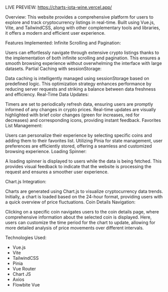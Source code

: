LIVE PREVIEW: https://charts-iota-wine.vercel.app/

Overview:
This website provides a comprehensive platform for users to explore and track cryptocurrency listings in real-time. Built using Vue.js, Vite, and TailwindCSS, along with other complementary tools and libraries, it offers a modern and efficient user experience.

Features Implemented:
Infinite Scrolling and Pagination:

Users can effortlessly navigate through extensive crypto listings thanks to the implementation of both infinite scrolling and pagination. This ensures a smooth browsing experience without overwhelming the interface with large datasets.
Partial Caching with sessionStorage:

Data caching is intelligently managed using sessionStorage based on predefined logic. This optimization strategy enhances performance by reducing server requests and striking a balance between data freshness and efficiency.
Real-Time Data Updates:

Timers are set to periodically refresh data, ensuring users are promptly informed of any changes in crypto prices. Real-time updates are visually highlighted with brief color changes (green for increases, red for decreases) and corresponding icons, providing instant feedback.
Favorites List Management:

Users can personalize their experience by selecting specific coins and adding them to their favorites list. Utilizing Pinia for state management, user preferences are efficiently stored, offering a seamless and customized browsing experience.
Loading Spinner:

A loading spinner is displayed to users while the data is being fetched. This provides visual feedback to indicate that the website is processing the request and ensures a smoother user experience.

Chart.js Integration:

Charts are generated using Chart.js to visualize cryptocurrency data trends. Initially, a chart is loaded based on the 24-hour format, providing users with a quick overview of price fluctuations.
Coin Details Navigation:

Clicking on a specific coin navigates users to the coin details page, where comprehensive information about the selected coin is displayed. Here, users can customize the time period for the chart to update, allowing for more detailed analysis of price movements over different intervals.

Technologies Used:

- Vue.js
- Vite
- TailwindCSS
- Pinia
- Vue Router
- Chart JS
- Axios
- Flowbite Vue
